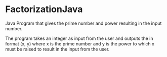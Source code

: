 # FactorizationJava
Java Program that gives the prime number and power resulting in the input number.

The program takes an integer as input from the user and outputs the in format (x, y) where x is the prime number and y is the power to which x must be raised to result in the input from the user.
